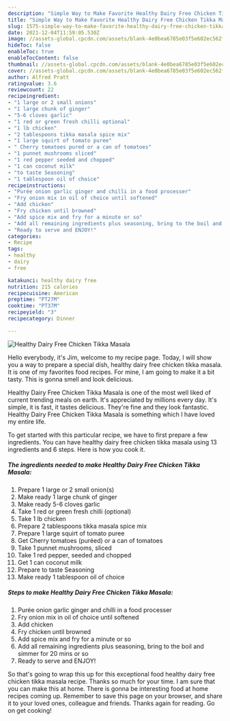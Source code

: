 ```yaml
---
description: "Simple Way to Make Favorite Healthy Dairy Free Chicken Tikka Masala"
title: "Simple Way to Make Favorite Healthy Dairy Free Chicken Tikka Masala"
slug: 1575-simple-way-to-make-favorite-healthy-dairy-free-chicken-tikka-masala
date: 2021-12-04T11:59:05.530Z
image: //assets-global.cpcdn.com/assets/blank-4e0bea6785e03f5e602ec562f230caae08da540cada707380b4fe1bbebba43da.png
hideToc: false
enableToc: true
enableTocContent: false
thumbnail: //assets-global.cpcdn.com/assets/blank-4e0bea6785e03f5e602ec562f230caae08da540cada707380b4fe1bbebba43da.png
cover: //assets-global.cpcdn.com/assets/blank-4e0bea6785e03f5e602ec562f230caae08da540cada707380b4fe1bbebba43da.png
author: Alfred Pratt
ratingvalue: 3.6
reviewcount: 22
recipeingredient:
- "1 large or 2 small onions"
- "1 large chunk of ginger"
- "5-6 cloves garlic"
- "1 red or green fresh chilli optional"
- "1 lb chicken"
- "2 tablespoons tikka masala spice mix"
- "1 large squirt of tomato puree"
- " Cherry tomatoes pured or a can of tomatoes"
- "1 punnet mushrooms sliced"
- "1 red pepper seeded and chopped"
- "1 can coconut milk"
- "to taste Seasoning"
- "1 tablespoon oil of choice"
recipeinstructions:
- "Purée onion garlic ginger and chilli in a food processer"
- "Fry onion mix in oil of choice until softened"
- "Add chicken"
- "Fry chicken until browned"
- "Add spice mix and fry for a minute or so"
- "Add all remaining ingredients plus seasoning, bring to the boil and simmer for 20 mins or so"
- "Ready to serve and ENJOY!"
categories:
- Recipe
tags:
- healthy
- dairy
- free

katakunci: healthy dairy free 
nutrition: 215 calories
recipecuisine: American
preptime: "PT27M"
cooktime: "PT37M"
recipeyield: "3"
recipecategory: Dinner

---
```



![Healthy Dairy Free Chicken Tikka Masala](//assets-global.cpcdn.com/assets/blank-4e0bea6785e03f5e602ec562f230caae08da540cada707380b4fe1bbebba43da.png)

Hello everybody, it's Jim, welcome to my recipe page. Today, I will show you a way to prepare a special dish, healthy dairy free chicken tikka masala. It is one of my favorites food recipes. For mine, I am going to make it a bit tasty. This is gonna smell and look delicious.

Healthy Dairy Free Chicken Tikka Masala is one of the most well liked of current trending meals on earth. It's appreciated by millions every day. It's simple, it is fast, it tastes delicious. They're fine and they look fantastic. Healthy Dairy Free Chicken Tikka Masala is something which I have loved my entire life.




To get started with this particular recipe, we have to first prepare a few ingredients. You can have healthy dairy free chicken tikka masala using 13 ingredients and 6 steps. Here is how you cook it.

<!--inarticleads1-->

##### The ingredients needed to make Healthy Dairy Free Chicken Tikka Masala:

1. Prepare 1 large or 2 small onion(s)
1. Make ready 1 large chunk of ginger
1. Make ready 5-6 cloves garlic
1. Take 1 red or green fresh chilli (optional)
1. Take 1 lb chicken
1. Prepare 2 tablespoons tikka masala spice mix
1. Prepare 1 large squirt of tomato puree
1. Get  Cherry tomatoes (puréed) or a can of tomatoes
1. Take 1 punnet mushrooms, sliced
1. Take 1 red pepper, seeded and chopped
1. Get 1 can coconut milk
1. Prepare to taste Seasoning
1. Make ready 1 tablespoon oil of choice




<!--inarticleads2-->

##### Steps to make Healthy Dairy Free Chicken Tikka Masala:

1. Purée onion garlic ginger and chilli in a food processer
1. Fry onion mix in oil of choice until softened
1. Add chicken
1. Fry chicken until browned
1. Add spice mix and fry for a minute or so
1. Add all remaining ingredients plus seasoning, bring to the boil and simmer for 20 mins or so
1. Ready to serve and ENJOY!



So that's going to wrap this up for this exceptional food healthy dairy free chicken tikka masala recipe. Thanks so much for your time. I am sure that you can make this at home. There is gonna be interesting food at home recipes coming up. Remember to save this page on your browser, and share it to your loved ones, colleague and friends. Thanks again for reading. Go on get cooking!
